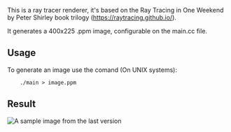 This is a ray tracer renderer, it's based on the Ray Tracing in One Weekend by Peter Shirley book trilogy (https://raytracing.github.io/).

It generates a 400x225 .ppm image, configurable on the main.cc file.

## Usage

To generate an image use the comand (On UNIX systems):
```
    ./main > image.ppm
```

## Result
![A sample image from the last version](image.ppm)